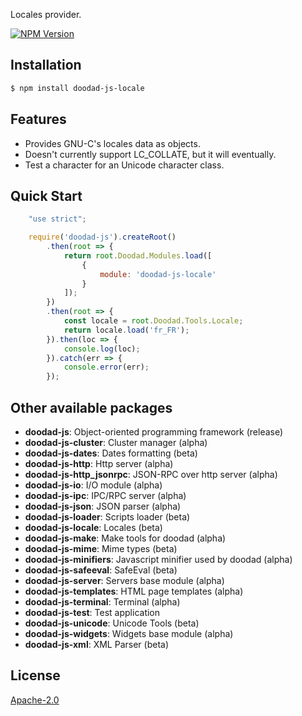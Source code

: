 Locales provider.

[![NPM Version][npm-image]][npm-url]
 
## Installation

```bash
$ npm install doodad-js-locale
```

## Features

  -  Provides GNU-C's locales data as objects.
  -  Doesn't currently support LC_COLLATE, but it will eventually.
  -  Test a character for an Unicode character class.

## Quick Start

```js
    "use strict";

	require('doodad-js').createRoot()
		.then(root => {
			return root.Doodad.Modules.load([
				{
					module: 'doodad-js-locale'
				}
			]);
		})
		.then(root => {
			const locale = root.Doodad.Tools.Locale;
			return locale.load('fr_FR');
		}).then(loc => {
			console.log(loc);
		}).catch(err => {
			console.error(err);
		});
```

## Other available packages

  - **doodad-js**: Object-oriented programming framework (release)
  - **doodad-js-cluster**: Cluster manager (alpha)
  - **doodad-js-dates**: Dates formatting (beta)
  - **doodad-js-http**: Http server (alpha)
  - **doodad-js-http_jsonrpc**: JSON-RPC over http server (alpha)
  - **doodad-js-io**: I/O module (alpha)
  - **doodad-js-ipc**: IPC/RPC server (alpha)
  - **doodad-js-json**: JSON parser (alpha)
  - **doodad-js-loader**: Scripts loader (beta)
  - **doodad-js-locale**: Locales (beta)
  - **doodad-js-make**: Make tools for doodad (alpha)
  - **doodad-js-mime**: Mime types (beta)
  - **doodad-js-minifiers**: Javascript minifier used by doodad (alpha)
  - **doodad-js-safeeval**: SafeEval (beta)
  - **doodad-js-server**: Servers base module (alpha)
  - **doodad-js-templates**: HTML page templates (alpha)
  - **doodad-js-terminal**: Terminal (alpha)
  - **doodad-js-test**: Test application
  - **doodad-js-unicode**: Unicode Tools (beta)
  - **doodad-js-widgets**: Widgets base module (alpha)
  - **doodad-js-xml**: XML Parser (beta)
  
## License

  [Apache-2.0][license-url]

[npm-image]: https://img.shields.io/npm/v/doodad-js-locale.svg
[npm-url]: https://npmjs.org/package/doodad-js-locale
[license-url]: http://opensource.org/licenses/Apache-2.0